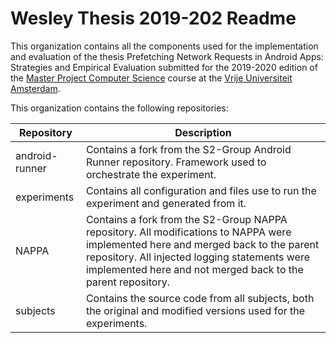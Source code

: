 # Wesley Thesis 2019-202 Readme

This organization contains all the components used for the implementation and evaluation of the thesis Prefetching Network Requests in Android Apps: Strategies and Empirical Evaluation submitted for the 2019-2020 edition of 
the [Master Project Computer Science](https://studiegids.vu.nl/en/Master/2019-2020/computer-science/XM_0011) course 
at the [Vrije Universiteit Amsterdam](https://www.vu.nl/en).

This organization contains the following repositories:

| Repository     | Description                                                                                                                                                                                                                                        |
|----------------|----------------------------------------------------------------------------------------------------------------------------------------------------------------------------------------------------------------------------------------------------|
| android-runner | Contains a fork from the S2-Group Android Runner repository.  Framework used to orchestrate the experiment.                                                                                                                                        |
| experiments    | Contains all configuration and files use to run the experiment and generated from it.                                                                                                                                                              |
| NAPPA          | Contains a fork from the S2-Group NAPPA repository. All modifications to NAPPA were implemented here and merged back to the parent repository. All injected logging statements were implemented here and not merged back to the parent repository. |
| subjects       | Contains the source code from all subjects, both the original and modified versions used for the experiments.                                                                                                                                      |
